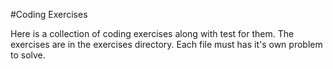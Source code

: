 #Coding Exercises

Here is a collection of coding exercises along with test for them. The exercises are in the exercises directory. Each file must has it's own problem to solve. 
